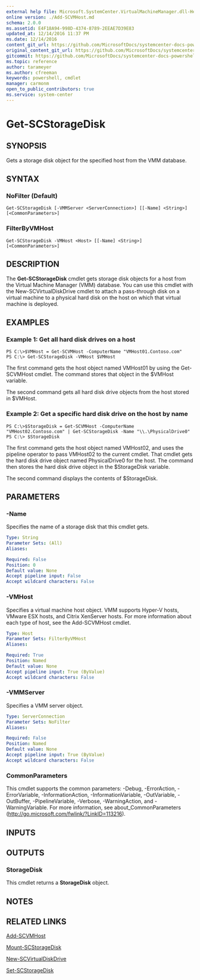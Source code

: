 ```yaml
---
external help file: Microsoft.SystemCenter.VirtualMachineManager.dll-Help.xml
online version: ./Add-SCVMHost.md
schema: 2.0.0
ms.assetid: E4F18A94-998D-4374-8789-2EEAE7D39E83
updated_at: 12/14/2016 11:37 PM
ms.date: 12/14/2016
content_git_url: https://github.com/MicrosoftDocs/systemcenter-docs-powershell/blob/master/systemcenter-cmdlets/SystemCenter2016/VirtualMachineManager/v1/Get-SCStorageDisk.md
original_content_git_url: https://github.com/MicrosoftDocs/systemcenter-docs-powershell/blob/master/systemcenter-cmdlets/SystemCenter2016/VirtualMachineManager/v1/Get-SCStorageDisk.md
gitcommit: https://github.com/MicrosoftDocs/systemcenter-docs-powershell/blob/ddd0fefc9adaabb9394eb6c21b33370913d1830d/systemcenter-cmdlets/SystemCenter2016/VirtualMachineManager/v1/Get-SCStorageDisk.md
ms.topic: reference
author: tarameyer
ms.author: cfreeman
keywords: powershell, cmdlet
manager: carmonm
open_to_public_contributors: true
ms.service: system-center
---
```


# Get-SCStorageDisk

## SYNOPSIS
Gets a storage disk object for the specified host from the VMM database.

## SYNTAX

### NoFilter (Default)
```
Get-SCStorageDisk [-VMMServer <ServerConnection>] [[-Name] <String>] [<CommonParameters>]
```

### FilterByVMHost
```
Get-SCStorageDisk -VMHost <Host> [[-Name] <String>] [<CommonParameters>]
```

## DESCRIPTION
The **Get-SCStorageDisk** cmdlet gets storage disk objects for a host from the Virtual Machine Manager (VMM) database.
You can use this cmdlet with the New-SCVirtualDiskDrive cmdlet to attach a pass-through disk on a virtual machine to a physical hard disk on the host on which that virtual machine is deployed.

## EXAMPLES

### Example 1: Get all hard disk drives on a host
```
PS C:\>$VMHost = Get-SCVMHost -ComputerName "VMHost01.Contoso.com"
PS C:\> Get-SCStorageDisk -VMHost $VMHost
```

The first command gets the host object named VMHost01 by using the Get-SCVMHost cmdlet.
The command stores that object in the $VMHost variable.

The second command gets all hard disk drive objects from the host stored in $VMHost.

### Example 2: Get a specific hard disk drive on the host by name
```
PS C:\>$StorageDisk = Get-SCVMHost -ComputerName "VMHost02.Contoso.com" | Get-SCStorageDisk -Name "\\.\PhysicalDrive0"
PS C:\> $StorageDisk
```

The first command gets the host object named VMHost02, and uses the pipeline operator to pass VMHost02 to the current cmdlet.
That cmdlet gets the hard disk drive object named PhysicalDrive0 for the host.
The command then stores the hard disk drive object in the $StorageDisk variable.

The second command displays the contents of $StorageDisk.

## PARAMETERS

### -Name
Specifies the name of a storage disk that this cmdlet gets.

```yaml
Type: String
Parameter Sets: (All)
Aliases: 

Required: False
Position: 0
Default value: None
Accept pipeline input: False
Accept wildcard characters: False
```

### -VMHost
Specifies a virtual machine host object.
VMM supports Hyper-V hosts, VMware ESX hosts, and Citrix XenServer hosts.
For more information about each type of host, see the Add-SCVMHost cmdlet.

```yaml
Type: Host
Parameter Sets: FilterByVMHost
Aliases: 

Required: True
Position: Named
Default value: None
Accept pipeline input: True (ByValue)
Accept wildcard characters: False
```

### -VMMServer
Specifies a VMM server object.

```yaml
Type: ServerConnection
Parameter Sets: NoFilter
Aliases: 

Required: False
Position: Named
Default value: None
Accept pipeline input: True (ByValue)
Accept wildcard characters: False
```

### CommonParameters
This cmdlet supports the common parameters: -Debug, -ErrorAction, -ErrorVariable, -InformationAction, -InformationVariable, -OutVariable, -OutBuffer, -PipelineVariable, -Verbose, -WarningAction, and -WarningVariable. For more information, see about_CommonParameters (http://go.microsoft.com/fwlink/?LinkID=113216).

## INPUTS

## OUTPUTS

### StorageDisk
This cmdlet returns a **StorageDisk** object.

## NOTES

## RELATED LINKS

[Add-SCVMHost](xref:SystemCenter2016/VirtualMachineManager/v1/Add-SCVMHost.md)

[Mount-SCStorageDisk](xref:SystemCenter2016/VirtualMachineManager/v1/Mount-SCStorageDisk.md)

[New-SCVirtualDiskDrive](xref:SystemCenter2016/VirtualMachineManager/v1/New-SCVirtualDiskDrive.md)

[Set-SCStorageDisk](xref:SystemCenter2016/VirtualMachineManager/v1/Set-SCStorageDisk.md)


